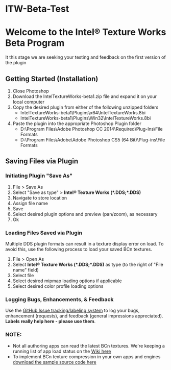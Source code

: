 # ITW-Beta-Test
# Welcome to the Intel&reg; Texture Works Beta Program
It this stage we are seeking your testing and feedback on the first version of the plugin

## Getting Started (Installation)
1. Close Photoshop
2. Download the IntelTextureWorks-beta1.zip file and expand it on your local computer
3. Copy the desired plugin from either of the following unzipped folders
	* IntelTextureWorks-beta1\Plugins\x64\IntelTextureWorks.8bi 
	* IntelTextureWorks-beta1\Plugins\Win32\IntelTextureWorks.8bi
4. Paste the plugin into the appropriate Photoshop Plugin folder
	* D:\Program Files\Adobe Photoshop CC 2014\Required\Plug-Ins\File Formats
	* D:\Program Files\Adobe\Adobe Photoshop CS5 (64 Bit)\Plug-ins\File Formats

## Saving Files via Plugin
### Initiating Plugin "Save As"
1. File > Save As
2. Select "Save as type" > **Intel&reg; Texture Works (\*.DDS;\*.DDS)**
2. Navigate to store location
3. Assign file name
4. Save
5. Select desired plugin options and preview (pan/zoom), as necessary
6. Ok

### Loading Files Saved via Plugin
Multiple DDS plugin formats can result in a texture display error on load. To avoid this, use the following process to load your saved BCn textures.

1. File > Open As
2. Select **Intel&reg; Texture Works (\*.DDS;\*.DDS)** as type (to the right of "File name" field)
3. Select file
4. Select desired mipmap loading options if applicable
5. Select desired color profile loading options

### Logging Bugs, Enhancements, & Feedback
Use the [GitHub Issue tracking/labeling system](https://github.com/GameTechDev/ITW-Beta-Test/issues) to log your bugs, enhancement (requests), and feedback (general impressions appreciated). **Labels really help here - please use them**.

### NOTE:
* Not all authoring apps can read the latest BCn textures. We're keeping a running list of app load status on the [Wiki here](https://github.com/GameTechDev/ITW-Beta-Test/wiki/BCn-App-Support)
* To implement BCn texture compression in your own apps and engines [download the sample source code here](https://software.intel.com/en-us/articles/fast-ispc-texture-compressor-update)
